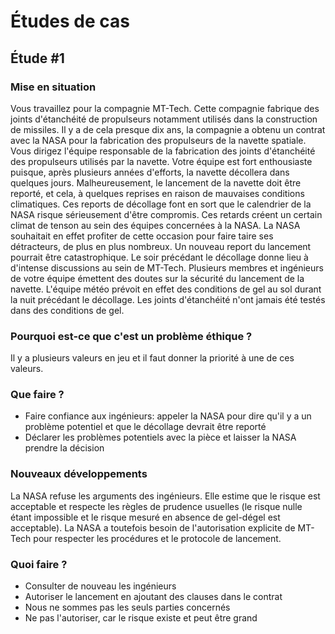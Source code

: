# Études de cas

## Étude \#1

### Mise en situation

Vous travaillez pour la compagnie MT-Tech. Cette compagnie fabrique des joints d'étanchéité de propulseurs notamment utilisés dans la construction de missiles. Il y a de cela presque dix ans, la compagnie a obtenu un contrat avec la NASA pour la fabrication des propulseurs de la navette spatiale. Vous dirigez l'équipe responsable de la fabrication des joints d'étanchéité des propulseurs utilisés par la navette. Votre équipe est fort enthousiaste puisque, après plusieurs années d'efforts, la navette décollera dans quelques jours. Malheureusement, le lancement de la navette doit être reporté, et cela, à quelques reprises en raison de mauvaises conditions climatiques. Ces reports de décollage font en sort que le calendrier de la NASA risque sérieusement d'être compromis. Ces retards créent un certain climat de tenson au sein des équipes concernées à la NASA. La NASA souhaitait en effet profiter de cette occasion pour faire taire ses détracteurs, de plus en plus nombreux. Un nouveau report du lancement pourrait être catastrophique. Le soir précédant le décollage donne lieu à d'intense discussions au sein de MT-Tech. Plusieurs membres et ingénieurs de votre équipe émettent des doutes sur la sécurité du lancement de la navette. L'équipe météo prévoit en effet des conditions de gel au sol durant la nuit précédant le décollage. Les joints d'étanchéité n'ont jamais été testés dans des conditions de gel.

### Pourquoi est-ce que c'est un problème éthique ?

Il y a plusieurs valeurs en jeu et il faut donner la priorité à une de ces valeurs.

### Que faire ?

- Faire confiance aux ingénieurs: appeler la NASA pour dire qu'il y a un problème potentiel et que le décollage devrait être reporté
- Déclarer les problèmes potentiels avec la pièce et laisser la NASA prendre la décision

### Nouveaux développements

La NASA refuse les arguments des ingénieurs. Elle estime que le risque est acceptable et respecte les règles de prudence usuelles (le risque nulle étant impossible et le risque mesuré en absence de gel-dégel est acceptable). La NASA a toutefois besoin de l'autorisation explicite de MT-Tech pour respecter les procédures et le protocole de lancement.

### Quoi faire ?

- Consulter de nouveau les ingénieurs
- Autoriser le lancement en ajoutant des clauses dans le contrat
- Nous ne sommes pas les seuls parties concernés
- Ne pas l'autoriser, car le risque existe et peut être grand
